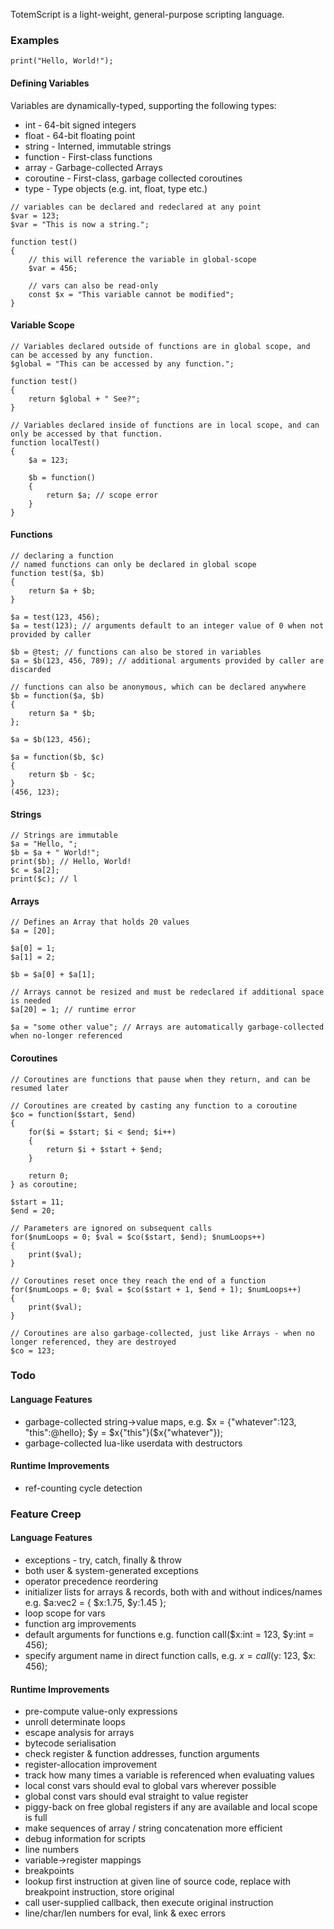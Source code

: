TotemScript is a light-weight, general-purpose scripting language.
### Examples
```
print("Hello, World!");
```
#### Defining Variables
Variables are dynamically-typed, supporting the following types:
* int - 64-bit signed integers
* float - 64-bit floating point
* string - Interned, immutable strings
* function - First-class functions
* array - Garbage-collected Arrays
* coroutine - First-class, garbage collected coroutines
* type - Type objects (e.g. int, float, type etc.)
```
// variables can be declared and redeclared at any point
$var = 123;
$var = "This is now a string.";

function test()
{
    // this will reference the variable in global-scope
    $var = 456;

    // vars can also be read-only
    const $x = "This variable cannot be modified";
}
```
#### Variable Scope
```
// Variables declared outside of functions are in global scope, and can be accessed by any function.
$global = "This can be accessed by any function.";

function test()
{
    return $global + " See?";
}

// Variables declared inside of functions are in local scope, and can only be accessed by that function.
function localTest()
{
    $a = 123;

    $b = function()
    {
        return $a; // scope error
    }
}

```
#### Functions
```
// declaring a function
// named functions can only be declared in global scope
function test($a, $b)
{
    return $a + $b;
}

$a = test(123, 456); 
$a = test(123); // arguments default to an integer value of 0 when not provided by caller

$b = @test; // functions can also be stored in variables
$a = $b(123, 456, 789); // additional arguments provided by caller are discarded

// functions can also be anonymous, which can be declared anywhere
$b = function($a, $b)
{
    return $a * $b;
};

$a = $b(123, 456);

$a = function($b, $c)
{
    return $b - $c;
}
(456, 123);
```
#### Strings
```
// Strings are immutable
$a = "Hello, ";
$b = $a + " World!";
print($b); // Hello, World!
$c = $a[2];
print($c); // l
```
#### Arrays
```
// Defines an Array that holds 20 values
$a = [20];

$a[0] = 1;
$a[1] = 2;

$b = $a[0] + $a[1];

// Arrays cannot be resized and must be redeclared if additional space is needed
$a[20] = 1; // runtime error

$a = "some other value"; // Arrays are automatically garbage-collected when no-longer referenced
```
#### Coroutines
```
// Coroutines are functions that pause when they return, and can be resumed later

// Coroutines are created by casting any function to a coroutine
$co = function($start, $end)
{
    for($i = $start; $i < $end; $i++)
    {
        return $i + $start + $end;
    }

    return 0;
} as coroutine;

$start = 11;
$end = 20;

// Parameters are ignored on subsequent calls
for($numLoops = 0; $val = $co($start, $end); $numLoops++)
{
    print($val);
}

// Coroutines reset once they reach the end of a function
for($numLoops = 0; $val = $co($start + 1, $end + 1); $numLoops++)
{
    print($val);
}

// Coroutines are also garbage-collected, just like Arrays - when no longer referenced, they are destroyed
$co = 123;
```
### Todo
#### Language Features
* garbage-collected string->value maps, e.g. $x = {"whatever":123, "this":@hello}; $y = $x{"this"}($x{"whatever"});
* garbage-collected lua-like userdata with destructors
 
#### Runtime Improvements
* ref-counting cycle detection
 
### Feature Creep
#### Language Features
* exceptions - try, catch, finally & throw
 * both user & system-generated exceptions
* operator precedence reordering
* initializer lists for arrays & records, both with and without indices/names e.g. $a:vec2 = { $x:1.75, $y:1.45 };
* loop scope for vars
* function arg improvements
 * default arguments for functions e.g. function call($x:int = 123, $y:int = 456);
 * specify argument name in direct function calls, e.g. $x = call($y: 123, $x: 456);

#### Runtime Improvements
* pre-compute value-only expressions
* unroll determinate loops
* escape analysis for arrays
* bytecode serialisation
 * check register & function addresses, function arguments
* register-allocation improvement
 * track how many times a variable is referenced when evaluating values
 * local const vars should eval to global vars wherever possible
 * global const vars should eval straight to value register
 * piggy-back on free global registers if any are available and local scope is full
* make sequences of array / string concatenation more efficient
* debug information for scripts
 * line numbers
 * variable->register mappings
* breakpoints
 * lookup first instruction at given line of source code, replace with breakpoint instruction, store original
 * call user-supplied callback, then execute original instruction
* line/char/len numbers for eval, link & exec errors